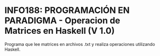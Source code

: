 # INFO188: PROGRAMACIÓN EN PARADIGMA - Operacion de Matrices en Haskell (V 1.0)

Programa que lee matrices en archivos .txt y realiza operaciones utilizando Haskell.
